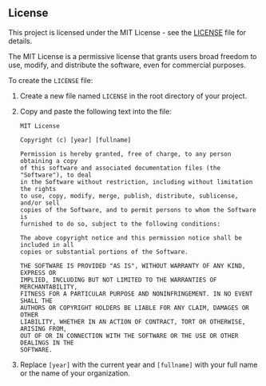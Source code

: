 ## License

This project is licensed under the MIT License - see the [LICENSE](LICENSE) file for details.

The MIT License is a permissive license that grants users broad freedom to use, modify, and distribute the software, even for commercial purposes.

To create the `LICENSE` file:

1.  Create a new file named `LICENSE` in the root directory of your project.
2.  Copy and paste the following text into the file:

    ```
    MIT License

    Copyright (c) [year] [fullname]

    Permission is hereby granted, free of charge, to any person obtaining a copy
    of this software and associated documentation files (the "Software"), to deal
    in the Software without restriction, including without limitation the rights
    to use, copy, modify, merge, publish, distribute, sublicense, and/or sell
    copies of the Software, and to permit persons to whom the Software is
    furnished to do so, subject to the following conditions:

    The above copyright notice and this permission notice shall be included in all
    copies or substantial portions of the Software.

    THE SOFTWARE IS PROVIDED "AS IS", WITHOUT WARRANTY OF ANY KIND, EXPRESS OR
    IMPLIED, INCLUDING BUT NOT LIMITED TO THE WARRANTIES OF MERCHANTABILITY,
    FITNESS FOR A PARTICULAR PURPOSE AND NONINFRINGEMENT. IN NO EVENT SHALL THE
    AUTHORS OR COPYRIGHT HOLDERS BE LIABLE FOR ANY CLAIM, DAMAGES OR OTHER
    LIABILITY, WHETHER IN AN ACTION OF CONTRACT, TORT OR OTHERWISE, ARISING FROM,
    OUT OF OR IN CONNECTION WITH THE SOFTWARE OR THE USE OR OTHER DEALINGS IN THE
    SOFTWARE.
    ```

3.  Replace `[year]` with the current year and `[fullname]` with your full name or the name of your organization.
